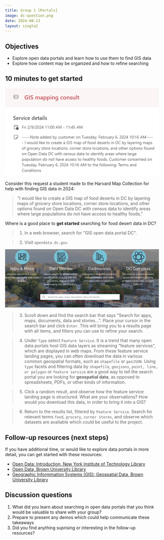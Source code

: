 ```yaml
---
title: Group 1 [Portals]
image: dc-question.png
date: 2024-08-13
layout: single2
---
```


## Objectives
- Explore open data portals and learn how to use them to find GIS data
- Explore how content may be organized and how to refine searching


## 10 minutes to get started

![Screenshot of question about studying food deserts in DC](dc-question.png)

Consider this request a student made to the Harvard Map Collection for help with finding GIS data in 2024:

> "I would like to create a GIS map of food deserts in DC by layering maps of grocery store locations, corner store locations, and other options found on Open Data DC with census data to identify areas where large populations do not have access to healthy foods."

Where is a good place to **get started** searching for food desert data in DC?

> 1. In a web browser, search for "GIS open data portal DC".

> 2. Visit `opendata.dc.gov`.

![Homepage with search bar](search.png)

> 3. Scroll down and find the search bar that says "Search for apps, maps, documents, data and stories...". Place your cursor in the search bar and click `Enter`. This will bring you to a results page with all items, and filters you can use to refine your search.

> 4. Under `Type` select `Feature Service`. It is a trend that many open data portals host GIS data layers as streaming "feature services", which are displayed in web maps. From these feature service landing pages, you can often download the data in various common geospatial formats, such as `shapefile` or `geoJSON`. Using `type` facets and filtering data by `shapefile`, `geojsons`, `point, line, or polygon` or `feature service` are a good way to tell the search portal you are looking for **geospatial data**, as opposed to spreadsheets, PDFs, or other kinds of information. 

> 5. Click a random result, and observe how the feature service landing page is structured. What are your observations? How would you download this data, in order to bring it into a GIS?

> 6. Return to the results list, filtered by `Feature Service`. Search for relevant terms `food`, `grocery`, `corner stores`, and observe which datasets are available which could be useful to the project. 

## Follow-up resources (next steps)

If you have additional time, or would like to explore data portals in more detail, you can get started with these resources:

- [Open Data: Introduction, New York Institute of Technology Library](https://libguides.nyit.edu/opendata)
- [Open Data, Brown University Library](https://libguides.brown.edu/opendata)
- [Geographic Informmation Systems (GIS): Geospatial Data, Brown University Library](https://libguides.brown.edu/gis/data)



## Discussion questions
1. What did you learn about searching in open data portals that you think would be valuable to share with your group?
2. Prepare to present any demos which could help communicate these takeaways
3. Did you find anything suprising or interesting in the follow-up resources? 




